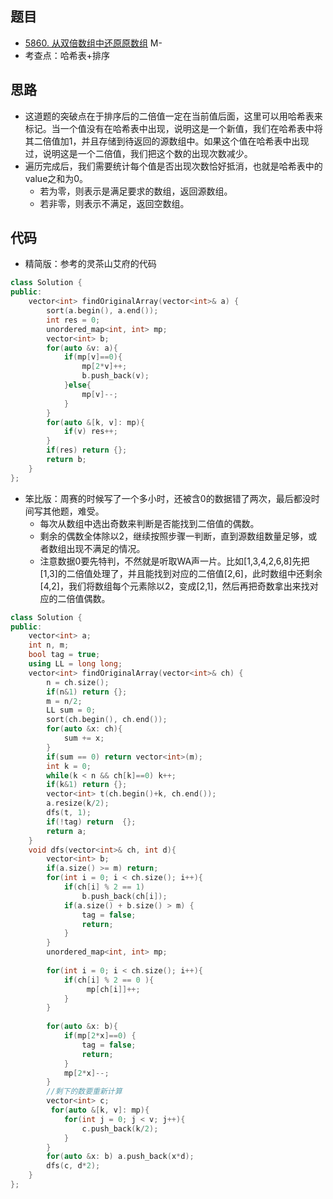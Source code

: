 ## 题目

-   [5860. 从双倍数组中还原原数组](https://leetcode-cn.com/problems/find-original-array-from-doubled-array/) M-
-   考查点：哈希表+排序

## 思路

-   这道题的突破点在于排序后的二倍值一定在当前值后面，这里可以用哈希表来标记。当一个值没有在哈希表中出现，说明这是一个新值，我们在哈希表中将其二倍值加1，并且存储到待返回的源数组中。如果这个值在哈希表中出现过，说明这是一个二倍值，我们把这个数的出现次数减少。
-   遍历完成后，我们需要统计每个值是否出现次数恰好抵消，也就是哈希表中的value之和为0。
    -   若为零，则表示是满足要求的数组，返回源数组。
    -   若非零，则表示不满足，返回空数组。

## 代码

-   精简版：参考的灵茶山艾府的代码

```cpp
class Solution {
public:
    vector<int> findOriginalArray(vector<int>& a) {
        sort(a.begin(), a.end());
        int res = 0;
        unordered_map<int, int> mp;
        vector<int> b;
        for(auto &v: a){
            if(mp[v]==0){
                mp[2*v]++;
                b.push_back(v);
            }else{
                mp[v]--;
            }
        }
        for(auto &[k, v]: mp){
            if(v) res++;
        }
        if(res) return {};
        return b;
    }
};
```

-   笨比版：周赛的时候写了一个多小时，还被含0的数据错了两次，最后都没时间写其他题，难受。
    -   每次从数组中选出奇数来判断是否能找到二倍值的偶数。
    -   剩余的偶数全体除以2，继续按照步骤一判断，直到源数组数量足够，或者数组出现不满足的情况。
    -   注意数据0要先特判，不然就是听取WA声一片。比如[1,3,4,2,6,8]先把[1,3]的二倍值处理了，并且能找到对应的二倍值[2,6]，此时数组中还剩余[4,2]，我们将数组每个元素除以2，变成[2,1]，然后再把奇数拿出来找对应的二倍值偶数。

```cpp
class Solution {
public:
    vector<int> a;
    int n, m;
    bool tag = true;
    using LL = long long;
    vector<int> findOriginalArray(vector<int>& ch) {
        n = ch.size();
        if(n&1) return {};
        m = n/2;
        LL sum = 0;
        sort(ch.begin(), ch.end());
        for(auto &x: ch){
            sum += x;
        }
        if(sum == 0) return vector<int>(m);
        int k = 0;
        while(k < n && ch[k]==0) k++;
        if(k&1) return {};
        vector<int> t(ch.begin()+k, ch.end());
        a.resize(k/2);
        dfs(t, 1);
        if(!tag) return  {};
        return a;
    }
    void dfs(vector<int>& ch, int d){
        vector<int> b;
        if(a.size() >= m) return;
        for(int i = 0; i < ch.size(); i++){
            if(ch[i] % 2 == 1)
                b.push_back(ch[i]);
            if(a.size() + b.size() > m) {
                tag = false;
                return;
            }
        }
        unordered_map<int, int> mp;
        
        for(int i = 0; i < ch.size(); i++){
            if(ch[i] % 2 == 0 ){
                 mp[ch[i]]++;
            }
        }
        
        for(auto &x: b){
            if(mp[2*x]==0) {
                tag = false;
                return;
            }
            mp[2*x]--;
        }
        //剩下的数要重新计算
        vector<int> c;
         for(auto &[k, v]: mp){
            for(int j = 0; j < v; j++){
                c.push_back(k/2);
            }
        }
        for(auto &x: b) a.push_back(x*d);
        dfs(c, d*2);
    }
};
```



